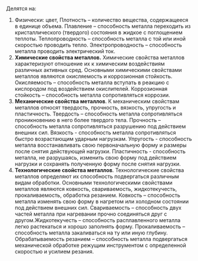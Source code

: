 Делятся на: 
1) Физически: цвет, Плотность – количество вещества, содержащееся в единице объема. Плавление – способность металла переходить из кристаллического (твердого) состояния в жидкое с поглощением теплоты. Теплопроводность – способность металла с той или иной скоростью проводить тепло. 
   Электропроводность – способность металла проводить электрический ток.
2) **Химические свойства металлов.** Химические свойства металлов характеризуют отношение их к химическим воздействиям различных активных сред. Основными химическими свойствами металлов являются окисляемость и коррозионная стойкость.
   Окисляемость – способность металла вступать в реакцию с кислородом под воздействием окислителей.
   Коррозионная стойкость – способность металла сопротивляться коррозии.
3) **Механические свойства металлов**. К механическим свойствам металлов относят твердость, прочность, вязкость, упругость и пластичность.
   Твердость – способность металла сопротивляться проникновению в него более твердого тела.
   Прочность – способность металла сопротивляться разрушению под действием внешних сил.
   Вязкость - способность металла сопротивляться быстро возрастающим ударным нагрузкам.
   Упругость - способность металла восстанавливать свою первоначальную форму и размеры после снятия действующей нагрузки.
   Пластичность - способность металла, не разрушаясь, изменить свою форму под действием нагрузки и сохранять полученную форму после снятия нагрузки.
4) **Технологические свойства металлов**. Технологические свойства металлов определяют их способность подвергаться различным видам обработки. Основными технологическими свойствами металлов являются ковкость, свариваемость, жидкотекучесть, прокаливаемость, обработка резанием.
   Ковкость – способность металла изменять свою форму в нагретом или холодном состоянии под действием внешних сил.
   Свариваемость – способность двух частей металла при нагревании прочно соединяться друг с другом.Жидкотекучесть – способность расплавленного металла легко растекаться и хорошо заполнять форму.
   Прокаливаемость – способность металла закаливаться на ту или иную глубину.
   Обрабатываемость резанием – способность металла подвергаться механической обработке режущим инструментом с определенной скоростью и усилием резания.
